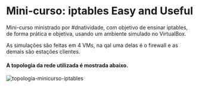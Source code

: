 # Mini-curso: iptables Easy and Useful

Mini-curso ministrado por #dnatividade, com objetivo de ensinar iptables, de forma prática e objetiva, usando um ambiente simulado no VirtualBox.

As simulações são feitas em 4 VMs, na qal uma delas é o firewall e as demais são estações clientes.

#### A topologia da rede utilizada é mostrada abaixo.

![topologia-minicurso-iptables](https://user-images.githubusercontent.com/43869367/57570250-5a7f5280-73d6-11e9-907a-5a94415ad9b9.png)

